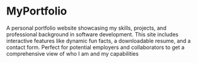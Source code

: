 # MyPortfolio
A personal portfolio website showcasing my skills, projects, and professional background in software development. This site includes interactive features like dynamic fun facts, a downloadable resume, and a contact form. Perfect for potential employers and collaborators to get a comprehensive view of who I am and my capabilities
